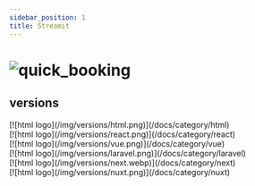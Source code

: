 ```yaml
---
sidebar_position: 1
title: Streamit
---
```


# <div className="title-logo">![quick_booking](/img/products/streamit/logo-full.png)</div>

## versions

<div className="container">
    <div className="row center">
        <div className="version-card mt-3">
            <div className="custom-card p-2 pt-4">
                [![html logo](/img/versions/html.png)](/docs/category/html)
            </div>
        </div>
        <div className="version-card mt-3">
            <div className="custom-card p-2 pt-4">
                [![html logo](/img/versions/react.png)](/docs/category/react)
            </div>
        </div>
        <div className="version-card mt-3">
            <div className="custom-card p-2 pt-4">
                [![html logo](/img/versions/vue.png)](/docs/category/vue)
            </div>
        </div>
        <div className="version-card mt-3">
            <div className="custom-card p-2 pt-4">
                [![html logo](/img/versions/laravel.png)](/docs/category/laravel)
            </div>
        </div>
        <div className="version-card mt-3">
            <div className="custom-card p-2 pt-4">
                [![html logo](/img/versions/next.webp)](/docs/category/next)
            </div>
        </div>
        <div className="version-card mt-3">
            <div className="custom-card p-2 pt-4">
                [![html logo](/img/versions/nuxt.png)](/docs/category/nuxt)
            </div>
        </div>
    </div>
</div>
